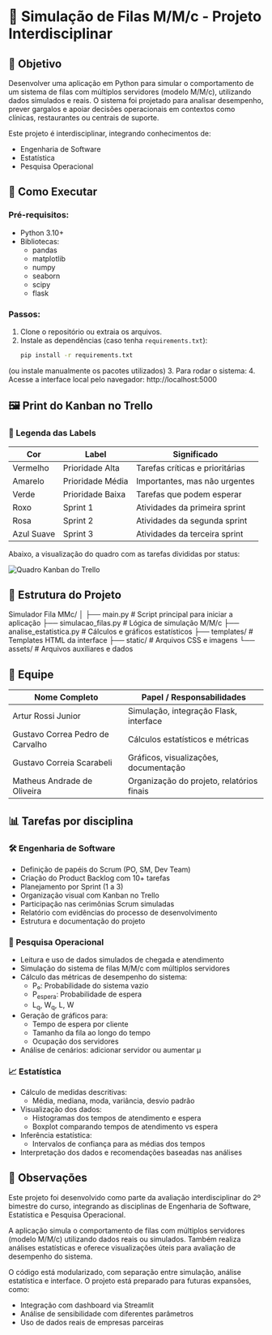 # 🧮 Simulação de Filas M/M/c - Projeto Interdisciplinar

## 🎯 Objetivo

Desenvolver uma aplicação em Python para simular o comportamento de um sistema de filas com múltiplos servidores (modelo M/M/c), utilizando dados simulados e reais. O sistema foi projetado para analisar desempenho, prever gargalos e apoiar decisões operacionais em contextos como clínicas, restaurantes ou centrais de suporte.

Este projeto é interdisciplinar, integrando conhecimentos de:

- Engenharia de Software
- Estatística
- Pesquisa Operacional


## 🚀 Como Executar

### Pré-requisitos:
- Python 3.10+
- Bibliotecas:
  - pandas
  - matplotlib
  - numpy
  - seaborn
  - scipy
  - flask

### Passos:
1. Clone o repositório ou extraia os arquivos.
2. Instale as dependências (caso tenha `requirements.txt`):
   ```bash
   pip install -r requirements.txt
  (ou instale manualmente os pacotes utilizados)
3. Para rodar o sistema:
4. Acesse a interface local pelo navegador: http://localhost:5000


## 🖼️ Print do Kanban no Trello

### 🎨 Legenda das Labels

| Cor         | Label             | Significado                       |
|-------------|-------------------|-----------------------------------|
| Vermelho    | Prioridade Alta   | Tarefas críticas e prioritárias   |
| Amarelo     | Prioridade Média  | Importantes, mas não urgentes     |
| Verde       | Prioridade Baixa  | Tarefas que podem esperar         |
| Roxo        | Sprint 1          | Atividades da primeira sprint     |
| Rosa        | Sprint 2          | Atividades da segunda sprint      |
| Azul Suave  | Sprint 3          | Atividades da terceira sprint     |

Abaixo, a visualização do quadro com as tarefas divididas por status:

![Quadro Kanban do Trello](assets/prints/kanban_trello.png)



## 📁 Estrutura do Projeto

Simulador Fila MMc/
│
├── main.py                    # Script principal para iniciar a aplicação
├── simulacao_filas.py         # Lógica de simulação M/M/c
├── analise_estatistica.py     # Cálculos e gráficos estatísticos
├── templates/                 # Templates HTML da interface
├── static/                    # Arquivos CSS e imagens
└── assets/                    # Arquivos auxiliares e dados


## 👥 Equipe

| Nome Completo                    | Papel / Responsabilidades                        |
|----------------------------------|--------------------------------------------------|
| Artur Rossi Junior               | Simulação, integração Flask, interface           |
| Gustavo Correa Pedro de Carvalho | Cálculos estatísticos e métricas                 |
| Gustavo Correia Scarabeli        | Gráficos, visualizações, documentação            |
| Matheus Andrade de Oliveira      | Organização do projeto, relatórios finais        |


## 📊 Tarefas por disciplina

### 🛠 Engenharia de Software
- Definição de papéis do Scrum (PO, SM, Dev Team)
- Criação do Product Backlog com 10+ tarefas
- Planejamento por Sprint (1 a 3)
- Organização visual com Kanban no Trello
- Participação nas cerimônias Scrum simuladas
- Relatório com evidências do processo de desenvolvimento
- Estrutura e documentação do projeto

### 🔢 Pesquisa Operacional
- Leitura e uso de dados simulados de chegada e atendimento
- Simulação do sistema de filas M/M/c com múltiplos servidores
- Cálculo das métricas de desempenho do sistema:
  - P₀: Probabilidade do sistema vazio
  - P<sub>espera</sub>: Probabilidade de espera
  - L<sub>q</sub>, W<sub>q</sub>, L, W
- Geração de gráficos para:
  - Tempo de espera por cliente
  - Tamanho da fila ao longo do tempo
  - Ocupação dos servidores
- Análise de cenários: adicionar servidor ou aumentar μ

### 📈 Estatística
- Cálculo de medidas descritivas:
  - Média, mediana, moda, variância, desvio padrão
- Visualização dos dados:
  - Histogramas dos tempos de atendimento e espera
  - Boxplot comparando tempos de atendimento vs espera
- Inferência estatística:
  - Intervalos de confiança para as médias dos tempos
- Interpretação dos dados e recomendações baseadas nas análises


## 📌 Observações

Este projeto foi desenvolvido como parte da avaliação interdisciplinar do 2º bimestre do curso, integrando as disciplinas de Engenharia de Software, Estatística e Pesquisa Operacional.

A aplicação simula o comportamento de filas com múltiplos servidores (modelo M/M/c) utilizando dados reais ou simulados. Também realiza análises estatísticas e oferece visualizações úteis para avaliação de desempenho do sistema.

O código está modularizado, com separação entre simulação, análise estatística e interface. O projeto está preparado para futuras expansões, como:

- Integração com dashboard via Streamlit
- Análise de sensibilidade com diferentes parâmetros
- Uso de dados reais de empresas parceiras

